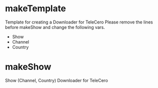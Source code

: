 # makeTemplate
Template for creating a Downloader for TeleCero
Please remove the lines before makeShow and change the following vars.
* Show
* Channel
* Country

# makeShow
Show (Channel, Country) Downloader for TeleCero

